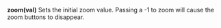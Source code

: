 **zoom(val)** Sets the initial zoom value. Passing a -1 to zoom will cause the zoom buttons to disappear.  